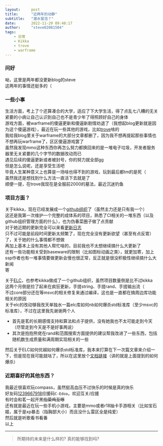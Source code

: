 ```yaml
---
layout:     post
title:      "近两年的动静"
subtitle:   "潜水冒泡？"
date:       2022-11-29 09:48:17
author:     "steve02081504"
tags: 
    - 日常 
    - Kikka 
    - trove  
    - warframe 
---
```


### 问好  

呦，这里是两年都没更新blog的steve  
这两年的事情还挺多的（  

### 一些小事  

生活方面，考上了个还算凑合的大学，适应了下大学生活，得了点乱七八糟的无关紧要的小病让自己认识到自己也不是青少年了得照顾好自己的身体  
游戏方面，被warframe的傻逼更新和傻逼新剧情劝退了（我想起blog更新就是因为这个傻逼游戏），最近在玩一些其他的游戏，比如[trove](http://trovelive.trionworlds.com/account/reg/account-registration-short-flow.action?voucherCode=QXLN9YCPTLRKLK2TQJLJ&request_locale=en&experience=aaf)啥的  
我给我blog里关于warframe的大部分文章都删了，因为我不想再提起那些事情也不想再玩warframe了，区区傻逼游戏罢了  
虽然我发现mmo这种东西你再怎么努力都换回来的是一堆电子垃圾，开发者服务器里无关紧要的几个字节的数据改动而已  
遇见后续的傻逼更新或者被封号，你的努力就全部gg  
但是怎么说呢，还是享受生活吧  
毕竟人生某种意义上也算是一场啥也得不到的游戏，玩到最后都tm的是死（  
虽然我还是想找到什么方法一直活下去就是了  
顺便一提，在trove我现在是全服前2000的墓法，最近沉迷钓鱼  

### 项目方面？

关于kikka，现在已经发展成一个[github组织](https://github.com/Taromati2)了（虽然主力还是只有我一个）  
这还是我第一次维护一个完整的成体系的项目，熟悉了CI相关的一堆东西（以及github组织管理方面的什么），也为伪春菜圈子做了点贡献  
对于她近期的更新完全可以来看[更新日志](https://github.com/Taromati2/Update-log)  
只不过可能是前段时间更新太频繁了，现在完全没有更新欲望（甚至有点反胃）了，关于她的什么事情都不想做  
再加上基本上没有其他人帮忙啥的，目前我也不太想继续搞什么大更新了  
还有一些功能相关受到baseware的限制（比如图标动画之类），就更加寄，加上ssp作者也有一堆事情要做更新会慢也很正常，反正就是很没积极性继续搞什么大新闻  
寄  

关于[ELC](https://github.com/ELC-lang/)，也参考kikka做成了一个github组织，虽然项目数量倒是比不过kikka  
这两个月倒是捡了起来在疯狂更新，手搓string、手搓rand、手搓输出流（  
不过core部分还在等msvc的相关修复来通过编译，这也是一直都在搞周边库功能相关的原因  
关于elc的改动够我改天单独水一篇elc库如何nb如何爆杀std标准库（至少msvc的标准库），不过在这里我先谢谢两个人  

- 首先是茗的长期感情支持和算法和点子提供，没有她我也不太可能走到今天（尽管走到今天是不是好事两说）  
- 其次是抱抱熊佬在rand和范围搜索方面提供的建议帮我改进了一些东西，包括随机数生成质量和满周期实现相关的一些  

然后关于ELC如何优越如何爆杀std标准库，我本来打算在下一次篇文章来介绍一下，但是现在我可能就咕了，所以在这里放个[文档链接](https://github.com/ELC-lang/nerd-s-obsession)（讲的就是上面提到的如何爆杀）  

### 近期喜好的其他东西？

我最近很喜欢玩compass，虽然挺高血压不过快乐的时候是真的快乐  
好友码[1239667918](http://app.nhn-playart.com/compass/tw/dl/)应援码`C-Edoa`，欢迎互关/应援  
有时会和茗一起开黑~~指菜鸡互啄~~  
还有就是最近在玩一些手机小游戏，主要是mmo或者r18抽卡手游相关（比如宝石姬，属于是xp暴击（指胸部大小）而且没什么雷区全是纯爱）  
然后就是听歌看书看番  
以上  

______

>所期待的未来是什么样的?
>真的能够找到吗?
